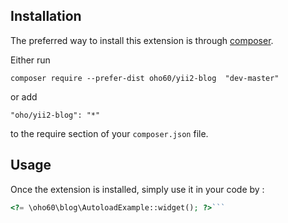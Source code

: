 Installation
------------

The preferred way to install this extension is through [composer](http://getcomposer.org/download/).

Either run

```
composer require --prefer-dist oho60/yii2-blog  "dev-master"
```

or add

```
"oho/yii2-blog": "*"
```

to the require section of your `composer.json` file.


Usage
-----

Once the extension is installed, simply use it in your code by  :

```php
<?= \oho60\blog\AutoloadExample::widget(); ?>```
